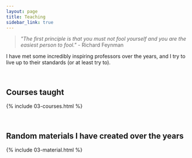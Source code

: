 ```yaml
---
layout: page
title: Teaching 
sidebar_link: true
---
```


> _"The first principle is that you must not fool yourself and you are the easiest person to fool."_ - Richard Feynman

I have met some incredibly inspiring professors over the years, and I try to live up to their standards (or at least try to).

<br>

## Courses taught

{% include 03-courses.html %}


<br>

## Random materials I have created over the years

{% include 03-material.html %}